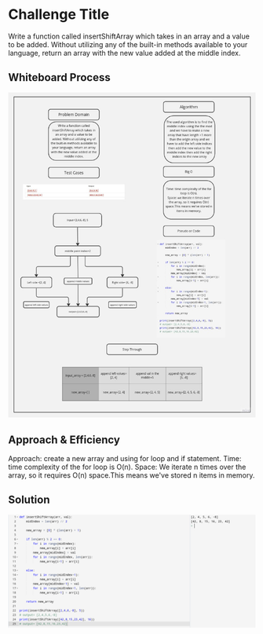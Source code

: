 # Challenge Title

Write a function called insertShiftArray which takes in an array and a value to be added. Without utilizing any of the built-in methods available to your language, return an array with the new value added at the middle index.

## Whiteboard Process

![ white board](</code_challeng02(array-insert-shift)/assets/array-insert-shift.jpg>)

## Approach & Efficiency

Approach: create a new array and using for loop and if statement.
Time: time complexity of the for loop is O(n).
Space: We iterate n times over the array, so it requires O(n) space.This means we've stored n items in memory.

## Solution

![ Running](</code_challeng02(array-insert-shift)/assets/array-insert-shift-run.png>)
